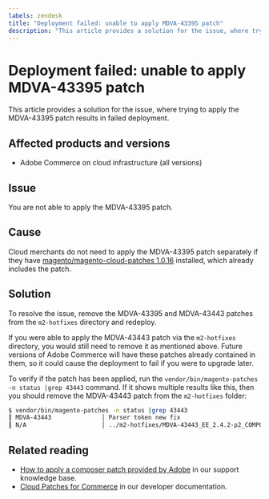 ```yaml
---
labels: zendesk
title: "Deployment failed: unable to apply MDVA-43395 patch"
description: "This article provides a solution for the issue, where trying to apply the MDVA-43395 patch results in failed deployment."
---
```


# Deployment failed: unable to apply MDVA-43395 patch

This article provides a solution for the issue, where trying to apply the MDVA-43395 patch results in failed deployment.

## Affected products and versions

* Adobe Commerce on cloud infrastructure (all versions)

## Issue

You are not able to apply the MDVA-43395 patch.

## Cause

Cloud merchants do not need to apply the MDVA-43395 patch separately if they have [magento/magento-cloud-patches 1.0.16](https://devdocs.magento.com/cloud/release-notes/mcp-release-notes.html#v1016) installed, which already includes the patch.

## Solution

To resolve the issue, remove the MDVA-43395 and MDVA-43443 patches from the `m2-hotfixes` directory and redeploy.

If you were able to apply the MDVA-43443 patch via the `m2-hotfixes` directory, you would still need to remove it as mentioned above. Future versions of Adobe Commerce will have these patches already contained in them, so it could cause the deployment to fail if you were to upgrade later.

To verify if the patch has been applied, run the `vendor/bin/magento-patches -n status |grep 43443` command.
If it shows multiple results like this, then you should remove the MDVA-43443 patch from the `m2-hotfixes` folder:

```bash
$ vendor/bin/magento-patches -n status |grep 43443
║ MDVA-43443              │ Parser token new fix                                         │ Other           │ Adobe Commerce Support │ Applied     │ Patch type: Required                                     ║
║ N/A                     │ ../m2-hotfixes/MDVA-43443_EE_2.4.2-p2_COMPOSER_v1.patch      │ Other           │ Local                  │ Applied     │ Patch type: Custom                                       ║
```

## Related reading

* [How to apply a composer patch provided by Adobe](https://support.magento.com/hc/en-us/articles/360028367731) in our support knowledge base.
* [Cloud Patches for Commerce](https://devdocs.magento.com/cloud/release-notes/mcp-release-notes.html#v1016) in our developer documentation.